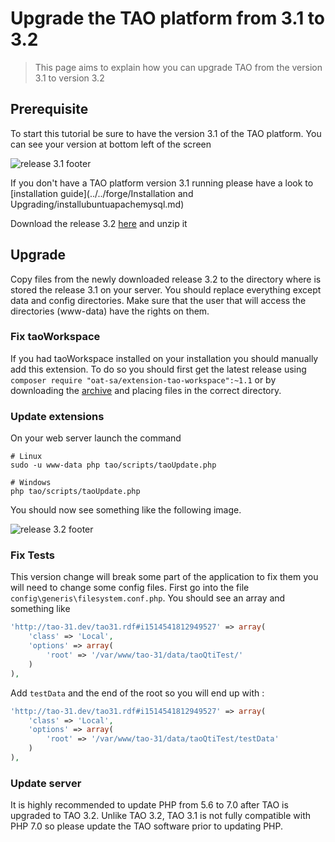 <!--
created_at: '2017-10-30 13:49:42'
tags:
    - 'Developer Guide'
    - 'Installation and Upgrading'
-->

# Upgrade the TAO platform from 3.1 to 3.2

> This page aims to explain how you can upgrade TAO from the version 3.1 to version 3.2

## Prerequisite

To start this tutorial be sure to have the version 3.1 of the TAO platform.
You can see your version at bottom left of the screen

![release 3.1 footer](../resources/release3.2/release3-1.png)

If you don't have a TAO platform version 3.1 running please have a look to [installation guide](../../forge/Installation and Upgrading/installubuntuapachemysql.md)


Download the release 3.2 [here](https://www.taotesting.com/get-tao/official-tao-packages) and unzip it

## Upgrade

Copy files from the newly downloaded release 3.2 to the directory where is stored the release 3.1 on your server.
You should replace everything except data and config directories.
Make sure that the user that will access the directories (www-data) have the rights on them.

### Fix taoWorkspace

If you had taoWorkspace installed on your installation you should manually add this extension.
To do so you should first get the latest release using `composer require "oat-sa/extension-tao-workspace":~1.1` or by downloading the [archive](https://github.com/oat-sa/extension-tao-workspace/releases) and placing files in the correct directory.

### Update extensions
On your web server launch the command 
```
# Linux
sudo -u www-data php tao/scripts/taoUpdate.php

# Windows
php tao/scripts/taoUpdate.php
```

You should now see something like the following image.

![release 3.2 footer](../resources/release3.2/release3-2.png)

### Fix Tests

This version change will break some part of the application to fix them you will need to change some config files.
First go into the file `config\generis\filesystem.conf.php`. You should see an array and something like 
```php
'http://tao-31.dev/tao31.rdf#i1514541812949527' => array(
    'class' => 'Local',
    'options' => array(
        'root' => '/var/www/tao-31/data/taoQtiTest/'
    )
),
```
Add `testData` and the end of the root so you will end up with : 
```php
'http://tao-31.dev/tao31.rdf#i1514541812949527' => array(
    'class' => 'Local',
    'options' => array(
        'root' => '/var/www/tao-31/data/taoQtiTest/testData'
    )
),
```

### Update server
It is highly recommended to update PHP from 5.6 to 7.0 after TAO is upgraded to TAO 3.2. Unlike TAO 3.2, TAO 3.1 is not fully compatible with PHP 7.0 so please update the TAO software prior to updating PHP.
